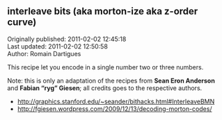 ## interleave bits (aka morton-ize aka z-order curve)  
Originally published: 2011-02-02 12:45:18  
Last updated: 2011-02-02 12:50:58  
Author: Romain Dartigues  
  
This recipe let you encode in a single number two or three numbers.

Note: this is only an adaptation of the recipes from **Sean Eron Anderson** and **Fabian “ryg” Giesen**; all credits goes to the respective authors.

* http://graphics.stanford.edu/~seander/bithacks.html#InterleaveBMN
* http://fgiesen.wordpress.com/2009/12/13/decoding-morton-codes/